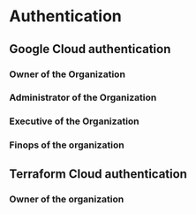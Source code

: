 # Authentication

## Google Cloud authentication

### Owner of the Organization

### Administrator of the Organization

### Executive of the Organization

### Finops of the organization

## Terraform Cloud authentication

### Owner of the organization
